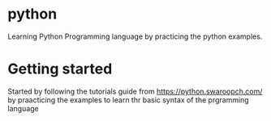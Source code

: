 # python
Learning Python Programming language by practicing the python examples.

# Getting started
Started by following the tutorials guide from https://python.swaroopch.com/ by praacticing the examples to learn thr basic syntax of the prgramming language

